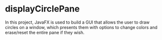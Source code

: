 # displayCirclePane
In this project, JavaFX is used to build a GUI that allows the user to draw circles on a window, which presents them with options to change colors and erase/reset the entire pane if they wish. 
